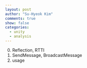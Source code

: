 ```yaml
---
layout: post
author: "Su-Hyeok Kim"
comments: true
show: false
categories:
  - unity
  - analysis
---
```


0. Reflection, RTTI
1. SendMessage, BroadcastMessage
2. usage
